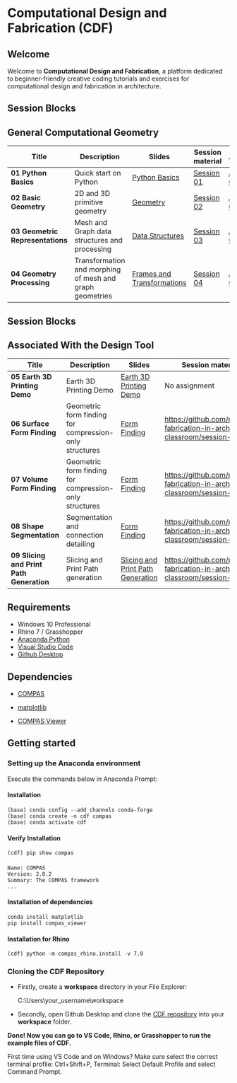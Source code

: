 # Computational Design and Fabrication (CDF)

## Welcome

Welcome to **Computational Design and Fabrication**, a platform dedicated to beginner-friendly creative coding tutorials and exercises for computational design and fabrication in architecture.


## Session Blocks 
## General Computational Geometry

Title | Description | Slides | Session material | Assignment 
----- | ----------- | ------ | ---------------- | ----------
**01 Python Basics** | Quick start on Python | [Python Basics](https://docs.google.com/presentation/d/1itrUdpCxscddm8ilBpDHMNRPB9uUaK41vLhZXXznRcU/edit?usp=sharing) | [Session 01](https://github.com/computationaldesignandfabrication/session-01) |[Assignment 01](https://github.com/computationaldesignandfabrication/assignment-01)
**02 Basic Geometry** | 2D and 3D primitive geometry  | [Geometry](https://docs.google.com/presentation/d/1t5Old_fkJYUoT19DOXw5mV__aK2kXLFIzcbFNjCk49I/edit?usp=sharing) | [Session 02](https://github.com/computationaldesignandfabrication/session-02) | [Assignment 02](https://github.com/computationaldesignandfabrication/assignment-02)
**03 Geometric Representations** | Mesh and Graph data structures and processing  | [Data Structures](https://docs.google.com/presentation/d/157haw_1_zLma1QmPeS_Vz5kyLTYuytL1gbhSn71Se1M/edit?usp=sharing) |  [Session 03](https://github.com/computationaldesignandfabrication/session-03) | [Assignment 03](https://github.com/computationaldesignandfabrication/assignment-03)
**04 Geometry Processing** | Transformation and morphing of mesh and graph geometries  | [Frames and Transformations](https://docs.google.com/presentation/d/1W4tloeYK8kEeiodES_N3r30FbRCn7zkjixjjtCY95PE/edit?usp=sharing) | [Session 04](https://github.com/computationaldesignandfabrication/session-04) | [Assignment 04](https://github.com/computationaldesignandfabrication/assignment-04)

## Session Blocks 
## Associated With the Design Tool

Title | Description | Slides | Session material | Assignment 
----- | ----------- | ------ | ---------------- | ----------
**05 Earth 3D Printing Demo** | Earth 3D Printing Demo | [Earth 3D Printing Demo](LINK) | No assignment
**06 Surface Form Finding** | Geometric form finding for compression-only structures | [Form Finding](LINK) | https://github.com/robotic-fabrication-in-arch-classroom/session-05
**07 Volume Form Finding** | Geometric form finding for compression-only structures | [Form Finding](LINK) | https://github.com/robotic-fabrication-in-arch-classroom/session-05
**08 Shape Segmentation** | Segmentation and connection detailing | [Form Finding](LINK) | https://github.com/robotic-fabrication-in-arch-classroom/session-05
**09 Slicing and Print Path Generation** | Slicing and Print Path generation | [Slicing and Print Path Generation](LINK) | https://github.com/robotic-fabrication-in-arch-classroom/session-06


## Requirements

* Windows 10 Professional
* Rhino 7 / Grasshopper
* [Anaconda Python](https://www.anaconda.com/distribution/?gclid=CjwKCAjwo9rtBRAdEiwA_WXcFoyH8v3m-gVC55J6YzR0HpgB8R-PwM-FClIIR1bIPYZXsBtbPRfJ8xoC6HsQAvD_BwE)
* [Visual Studio Code](https://code.visualstudio.com/)
* [Github Desktop](https://desktop.github.com/)

## Dependencies

* [COMPAS](https://compas-dev.github.io/)

* [matplotlib](https://matplotlib.org/)
* [COMPAS Viewer](https://compas.dev/compas_viewer/latest/index.html)


## Getting started

### Setting up the Anaconda environment

Execute the commands below in Anaconda Prompt:
	
#### Installation

    (base) conda config --add channels conda-forge
    (base) conda create -n cdf compas
    (base) conda activate cdf
    
#### Verify Installation

    (cdf) pip show compas

####
    Name: COMPAS
    Version: 2.0.2
    Summary: The COMPAS framework
    ...

#### Installation of dependencies
    conda install matplotlib
    pip install compas_viewer
    
#### Installation for Rhino

    (cdf) python -m compas_rhino.install -v 7.0


### Cloning the CDF Repository

* Firstly, create a **workspace** directory in your File Explorer:

    C:\Users\your_username\workspace

* Secondly, open Github Desktop and clone the [CDF repository](https://github.com/computational_design_and_fabrication/computational_design_and_fabrication) into your **workspace** folder.

**Done! Now you can go to VS Code, Rhino, or Grasshopper to run the example files of CDF.**

First time using VS Code and on Windows? Make sure select the correct terminal profile: Ctrl+Shift+P, Terminal: Select Default Profile and select Command Prompt.
